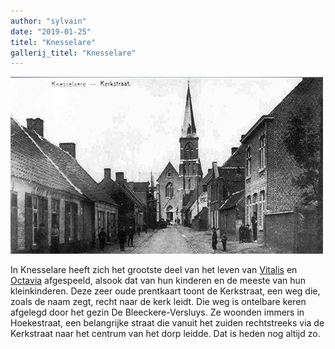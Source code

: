 ```yaml
---
author: "sylvain"
date: "2019-01-25"
titel: "Knesselare"
gallerij_titel: "Knesselare"
---
```


![](achtergrond.jpg)

In Knesselare heeft zich het grootste deel van het leven van [Vitalis](1879-vitalis-de-bleeckere) en [Octavia](1878-octavia-versluys) afgespeeld, alsook dat van hun kinderen en de meeste van hun kleinkinderen. Deze zeer oude prentkaart toont de Kerkstraat, een weg die, zoals de naam zegt, recht naar de kerk leidt. Die weg is ontelbare keren afgelegd door het gezin De Bleeckere-Versluys. Ze woonden immers in Hoekestraat, een belangrijke straat die vanuit het zuiden rechtstreeks via de Kerkstraat naar het centrum van het dorp leidde. Dat is heden nog altijd zo.    

